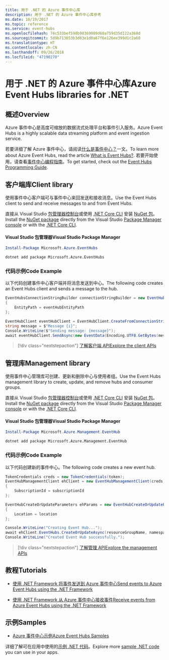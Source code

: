 ```yaml
---
title: 用于 .NET 的 Azure 事件中心库
description: 用于 .NET 的 Azure 事件中心库参考
ms.date: 10/19/2017
ms.topic: reference
ms.service: event-hubs
ms.openlocfilehash: 74c533bef598b90369009d68a759d35d122a368d
ms.sourcegitcommit: 5d9b713653b3d03e1d0a67f6e126ee399d1c2a60
ms.translationtype: HT
ms.contentlocale: zh-CN
ms.lasthandoff: 09/26/2018
ms.locfileid: "47190270"
---
```

# <a name="azure-event-hubs-libraries-for-net"></a><span data-ttu-id="56ce3-103">用于 .NET 的 Azure 事件中心库</span><span class="sxs-lookup"><span data-stu-id="56ce3-103">Azure Event Hubs libraries for .NET</span></span>

## <a name="overview"></a><span data-ttu-id="56ce3-104">概述</span><span class="sxs-lookup"><span data-stu-id="56ce3-104">Overview</span></span>

<span data-ttu-id="56ce3-105">Azure 事件中心是高度可缩放的数据流式处理平台和事件引入服务。</span><span class="sxs-lookup"><span data-stu-id="56ce3-105">Azure Event Hubs is a highly scalable data streaming platform and event ingestion service.</span></span>

<span data-ttu-id="56ce3-106">若要详细了解 Azure 事件中心，请阅读[什么是事件中心？](/azure/event-hubs/event-hubs-what-is-event-hubs)一文。</span><span class="sxs-lookup"><span data-stu-id="56ce3-106">To learn more about Azure Event Hubs, read the article [What is Event Hubs?](/azure/event-hubs/event-hubs-what-is-event-hubs).</span></span>  <span data-ttu-id="56ce3-107">若要开始使用，请查看[事件中心编程指南](/azure/event-hubs/event-hubs-programming-guide)。</span><span class="sxs-lookup"><span data-stu-id="56ce3-107">To get started, check out the [Event Hubs Programming Guide](/azure/event-hubs/event-hubs-programming-guide).</span></span>

## <a name="client-library"></a><span data-ttu-id="56ce3-108">客户端库</span><span class="sxs-lookup"><span data-stu-id="56ce3-108">Client library</span></span>

<span data-ttu-id="56ce3-109">使用事件中心客户端可与事件中心来回发送和接收消息。</span><span class="sxs-lookup"><span data-stu-id="56ce3-109">Use the Event Hubs client to send and receive messages to and from Event Hubs.</span></span>

<span data-ttu-id="56ce3-110">直接从 Visual Studio [包管理器控制台][PackageManager]或使用 [.NET Core CLI][DotNetCLI] 安装 [NuGet 包](https://www.nuget.org/packages/Microsoft.Azure.EventHubs)。</span><span class="sxs-lookup"><span data-stu-id="56ce3-110">Install the [NuGet package](https://www.nuget.org/packages/Microsoft.Azure.EventHubs) directly from the Visual Studio [Package Manager console][PackageManager] or with the [.NET Core CLI][DotNetCLI].</span></span>

#### <a name="visual-studio-package-manager"></a><span data-ttu-id="56ce3-111">Visual Studio 包管理器</span><span class="sxs-lookup"><span data-stu-id="56ce3-111">Visual Studio Package Manager</span></span>

```powershell
Install-Package Microsoft.Azure.EventHubs
```

```bash
dotnet add package Microsoft.Azure.EventHubs
```

### <a name="code-example"></a><span data-ttu-id="56ce3-112">代码示例</span><span class="sxs-lookup"><span data-stu-id="56ce3-112">Code Example</span></span>

<span data-ttu-id="56ce3-113">以下代码创建事件中心客户端并将消息发送到中心。</span><span class="sxs-lookup"><span data-stu-id="56ce3-113">The following code creates an Event Hubs client and sends a message to the hub.</span></span>

```csharp
EventHubsConnectionStringBuilder connectionStringBuilder = new EventHubsConnectionStringBuilder(eventHubConnectionString)
{
    EntityPath = eventHubEntityPath
};

EventHubClient eventHubClient = EventHubClient.CreateFromConnectionString(connectionStringBuilder.ToString());
string message = $"Message {i}";
Console.WriteLine($"Sending message: {message}");
await eventHubClient.SendAsync(new EventData(Encoding.UTF8.GetBytes(message)));
```

> [!div class="nextstepaction"]
> [<span data-ttu-id="56ce3-114">了解客户端 API</span><span class="sxs-lookup"><span data-stu-id="56ce3-114">Explore the client APIs</span></span>](/dotnet/api/overview/azure/eventhub/client)

## <a name="management-library"></a><span data-ttu-id="56ce3-115">管理库</span><span class="sxs-lookup"><span data-stu-id="56ce3-115">Management library</span></span>

<span data-ttu-id="56ce3-116">使用事件中心管理库可创建、更新和删除中心与使用者组。</span><span class="sxs-lookup"><span data-stu-id="56ce3-116">Use the Event Hubs management library to create, update, and remove hubs and consumer groups.</span></span>

<span data-ttu-id="56ce3-117">直接从 Visual Studio [包管理器控制台][PackageManager]或使用 [.NET Core CLI][DotNetCLI] 安装 [NuGet 包](https://www.nuget.org/packages/Microsoft.Azure.Management.EventHub)。</span><span class="sxs-lookup"><span data-stu-id="56ce3-117">Install the [NuGet package](https://www.nuget.org/packages/Microsoft.Azure.Management.EventHub) directly from the Visual Studio [Package Manager console][PackageManager] or with the [.NET Core CLI][DotNetCLI].</span></span>

#### <a name="visual-studio-package-manager"></a><span data-ttu-id="56ce3-118">Visual Studio 包管理器</span><span class="sxs-lookup"><span data-stu-id="56ce3-118">Visual Studio Package Manager</span></span>

```powershell
Install-Package Microsoft.Azure.Management.EventHub
```

```bash
dotnet add package Microsoft.Azure.Management.EventHub
```

### <a name="code-example"></a><span data-ttu-id="56ce3-119">代码示例</span><span class="sxs-lookup"><span data-stu-id="56ce3-119">Code Example</span></span>

<span data-ttu-id="56ce3-120">以下代码创建新的事件中心。</span><span class="sxs-lookup"><span data-stu-id="56ce3-120">The following code creates a new event hub.</span></span>

```csharp
TokenCredentials creds = new TokenCredentials(token);
EventHubManagementClient ehClient = new EventHubManagementClient(creds)
{
    SubscriptionId = subscriptionId
};

EventHubCreateOrUpdateParameters ehParams = new EventHubCreateOrUpdateParameters()
{
    Location = location
};

Console.WriteLine("Creating Event Hub...");
await ehClient.EventHubs.CreateOrUpdateAsync(resourceGroupName, namespaceName, EventHubName, ehParams);
Console.WriteLine("Created Event Hub successfully.");
```

> [!div class="nextstepaction"]
> [<span data-ttu-id="56ce3-121">了解管理 API</span><span class="sxs-lookup"><span data-stu-id="56ce3-121">Explore the management APIs</span></span>](/dotnet/api/overview/azure/eventhub/management)

## <a name="tutorials"></a><span data-ttu-id="56ce3-122">教程</span><span class="sxs-lookup"><span data-stu-id="56ce3-122">Tutorials</span></span>

* [<span data-ttu-id="56ce3-123">使用 .NET Framework 将事件发送到 Azure 事件中心</span><span class="sxs-lookup"><span data-stu-id="56ce3-123">Send events to Azure Event Hubs using the .NET Framework</span></span>](/azure/event-hubs/event-hubs-dotnet-framework-getstarted-send)

* [<span data-ttu-id="56ce3-124">使用 .NET Framework 从 Azure 事件中心接收事件</span><span class="sxs-lookup"><span data-stu-id="56ce3-124">Receive events from Azure Event Hubs using the .NET Framework</span></span>](/azure/event-hubs/event-hubs-dotnet-framework-getstarted-receive-eph)

## <a name="samples"></a><span data-ttu-id="56ce3-125">示例</span><span class="sxs-lookup"><span data-stu-id="56ce3-125">Samples</span></span>

* [<span data-ttu-id="56ce3-126">Azure 事件中心示例</span><span class="sxs-lookup"><span data-stu-id="56ce3-126">Azure Event Hubs Samples</span></span>](https://github.com/Azure/azure-event-hubs/tree/master/samples)

<span data-ttu-id="56ce3-127">详细了解可在应用中使用的[示例 .NET 代码](https://azure.microsoft.com/resources/samples/?platform=dotnet)。</span><span class="sxs-lookup"><span data-stu-id="56ce3-127">Explore more [sample .NET code](https://azure.microsoft.com/resources/samples/?platform=dotnet) you can use in your apps.</span></span>

[PackageManager]: https://docs.microsoft.com/nuget/tools/package-manager-console
[DotNetCLI]: https://docs.microsoft.com/dotnet/core/tools/dotnet-add-package
